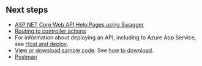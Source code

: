 ## Next steps

* [ASP.NET Core Web API Help Pages using Swagger](xref:tutorials/web-api-help-pages-using-swagger)
* [Routing to controller actions](xref:mvc/controllers/routing)
* For information about deploying an API, including to Azure App Service, see [Host and deploy](xref:host-and-deploy/index).
* [View or download sample code](https://github.com/aspnet/Docs/tree/master/aspnetcore/tutorials/first-web-api/sample). See [how to download](xref:tutorials/index#how-to-download-a-sample).
* [Postman](https://www.getpostman.com/)
